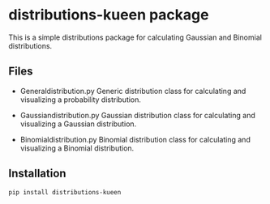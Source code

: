 # distributions-kueen package

This is a simple distributions package for calculating Gaussian and Binomial distributions.

## Files

- Generaldistribution.py
Generic distribution class for calculating and visualizing a probability distribution.

- Gaussiandistribution.py
Gaussian distribution class for calculating and visualizing a Gaussian distribution.

- Binomialdistribution.py
Binomial distribution class for calculating and visualizing a Binomial distribution.

## Installation

`pip install distributions-kueen`
